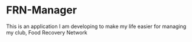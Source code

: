 # FRN-Manager
This is an application I am developing to make my life easier for managing my club, Food Recovery Network
